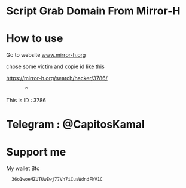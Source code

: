 # Script Grab Domain From Mirror-H

# How to use

Go to website www.mirror-h.org

chose some victim and copie id like this 

https://mirror-h.org/search/hacker/3786/

           ^
           
This is ID : 3786

# Telegram : @CapitosKamal

# Support me

My wallet Btc

      36o1woeMZUTUwEwj77Vh7iCusWdndFkV1C
